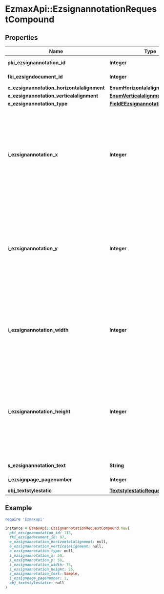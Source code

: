 # EzmaxApi::EzsignannotationRequestCompound

## Properties

| Name | Type | Description | Notes |
| ---- | ---- | ----------- | ----- |
| **pki_ezsignannotation_id** | **Integer** | The unique ID of the Ezsignannotation | [optional] |
| **fki_ezsigndocument_id** | **Integer** | The unique ID of the Ezsigndocument |  |
| **e_ezsignannotation_horizontalalignment** | [**EnumHorizontalalignment**](EnumHorizontalalignment.md) |  | [optional] |
| **e_ezsignannotation_verticalalignment** | [**EnumVerticalalignment**](EnumVerticalalignment.md) |  | [optional] |
| **e_ezsignannotation_type** | [**FieldEEzsignannotationType**](FieldEEzsignannotationType.md) |  |  |
| **i_ezsignannotation_x** | **Integer** | The X coordinate (Horizontal) where to put the Ezsignannotation on the page.  Coordinate is calculated at 100dpi (dot per inch). So for example, if you want to put the Ezsignannotation 2 inches from the left border of the page, you would use \&quot;200\&quot; for the X coordinate. |  |
| **i_ezsignannotation_y** | **Integer** | The Y coordinate (Vertical) where to put the Ezsignannotation on the page.  Coordinate is calculated at 100dpi (dot per inch). So for example, if you want to put the Ezsignannotation 3 inches from the top border of the page, you would use \&quot;300\&quot; for the Y coordinate. |  |
| **i_ezsignannotation_width** | **Integer** | The Width of the Ezsignannotation.  Width is calculated at 100dpi (dot per inch). So for example, if you want to have the width of the Ezsignannotation to be 3 inches, you would use \&quot;300\&quot; for the Width. | [optional] |
| **i_ezsignannotation_height** | **Integer** | The Height of the Ezsignannotation.  Height is calculated at 100dpi (dot per inch). So for example, if you want to have the height of the Ezsignannotation to be 2 inches, you would use \&quot;200\&quot; for the Height.  This can only be set if eEzsignannotationType is **StrikethroughBlock** or **Text** | [optional] |
| **s_ezsignannotation_text** | **String** | The Text of the Ezsignannotation | [optional] |
| **i_ezsignpage_pagenumber** | **Integer** | The page number in the Ezsigndocument |  |
| **obj_textstylestatic** | [**TextstylestaticRequestCompound**](TextstylestaticRequestCompound.md) |  | [optional] |

## Example

```ruby
require 'Ezmaxapi'

instance = EzmaxApi::EzsignannotationRequestCompound.new(
  pki_ezsignannotation_id: 113,
  fki_ezsigndocument_id: 97,
  e_ezsignannotation_horizontalalignment: null,
  e_ezsignannotation_verticalalignment: null,
  e_ezsignannotation_type: null,
  i_ezsignannotation_x: 50,
  i_ezsignannotation_y: 50,
  i_ezsignannotation_width: 75,
  i_ezsignannotation_height: 25,
  s_ezsignannotation_text: Sample,
  i_ezsignpage_pagenumber: 1,
  obj_textstylestatic: null
)
```

